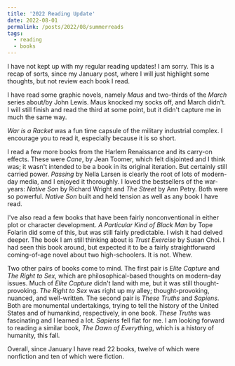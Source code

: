 ```yaml
---
title: '2022 Reading Update'
date: 2022-08-01
permalink: /posts/2022/08/summerreads
tags:
  - reading
  - books
---
```


I have not kept up with my regular reading updates! I am sorry. This is a recap of sorts, since my January post, where I will just highlight some thoughts, but not review each book I read.

I have read some graphic novels, namely _Maus_ and two-thirds of the _March_ series about/by John Lewis. Maus knocked my socks off, and March didn't. I will still finish and read the third at some point, but it didn't capture me in much the same way.

_War is a Racket_ was a fun time capsule of the military industrial complex. I encourage you to read it, especially because it is so short.

I read a few more books from the Harlem Renaissance and its carry-on effects. These were _Cane_, by Jean Toomer, which felt disjointed and I think was; it wasn't intended to be a book in its original iteration. But certainly still carried power. _Passing_ by Nella Larsen is clearly the root of lots of modern-day media, and I enjoyed it thoroughly. I loved the bestsellers of the war-years: _Native Son_ by Richard Wright and _The Street_ by Ann Petry. Both were so powerful. _Native Son_ built and held tension as well as any book I have read.

I've also read a few books that have been fairly nonconventional in either plot or character development. _A Particular Kind of Black Man_ by Tope Folarin did some of this, but was still fairly predictable. I wish it had delved deeper. The book I am still thinking about is _Trust Exercise_ by Susan Choi. I had seen this book around, but expected it to be a fairly straightforward coming-of-age novel about two high-schoolers. It is not. Whew.

Two other pairs of books come to mind. The first pair is _Elite Capture_ and _The Right to Sex_, which are philosophical-based thoughts on modern-day issues. Much of _Elite Capture_ didn't land with me, but it was still thought-provoking. _The Right to Sex_ was right up my alley; thought-provoking, nuanced, and well-written. The second pair is _These Truths_ and _Sapiens_. Both are monumental undertakings, trying to tell the history of the United States and of humankind, respectively, in one book. _These Truths_ was fascinating and I learned a lot. _Sapiens_ fell flat for me. I am looking forward to reading a similar book, _The Dawn of Everything_, which is a history of humanity, this fall.

Overall, since January I have read 22 books, twelve of which were nonfiction and ten of which were fiction. 

